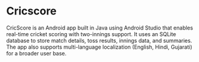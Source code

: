 # Cricscore
CricScore is an Android app built in Java using Android Studio that enables real-time cricket scoring with two-innings support. It uses an SQLite database to store match details, toss results, innings data, and summaries. The app also supports multi-language localization (English, Hindi, Gujarati) for a broader user base.
